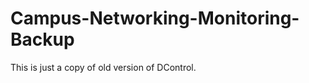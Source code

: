 Campus-Networking-Monitoring-Backup
===================================

This is just a copy of old version of DControl.
